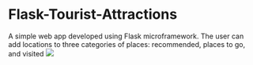 # Flask-Tourist-Attractions
A simple web app developed using Flask microframework. The user can add locations to three categories of places: recommended, places to go, and visited
<img src="https://ibb.co/pwkZ7Cg"/>
